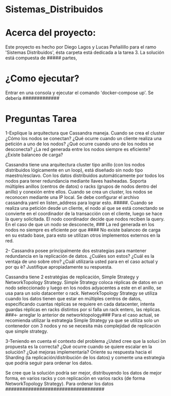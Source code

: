 # Sistemas_Distribuidos

# Acerca del proyecto:
Este proyecto es hecho por Diego Lagos y Lucas Peñailillo para el ramo 'Sistemas Distribuidos', ésta carpeta está dedicada a la tarea 3. La solución está compuesta de ##### partes, 

# ¿Como ejecutar?
Entrar en una consola y ejecutar el comando 'docker-compose up'. Se debería #############

# Preguntas Tarea
1-Explique la arquitectura que Cassandra maneja. Cuando se crea el cluster ¿Cómo los nodos se conectan? ¿Qué ocurre cuando un cliente realiza una petición a uno de los nodos? ¿Qué ocurre cuando uno de los nodos se desconecta? ¿La red generada entre los nodos siempre es eficiente? ¿Existe balanceo de carga?

Cassandra tiene una arquitectura cluster tipo anillo (con los nodos distribuidos lógicamente en un loop), está diseñado sin nodo tipo maestro/esclavo. Con los datos distribuidos automáticamente por todos los nodos para tener redundancia mediante llaves hasheadas. Soporta múltiples anillos (centros de datos) o racks (grupos de nodos dentro del anillo) y conexión entre ellos.
Cuando se crea un cluster, los nodos se reconocen mediante una IP local. Se debe configurar el archivo cassandra.yaml en listen_address para lograr esto. #####.
Cuando se realiza una petición desde un cliente, el nodo al que se está conectando se convierte en el coordinador de la transacción con el cliente, luego se hace la query solicitada. El nodo coordinador decide que nodos reciben la query.
En el caso de que un nodo se desconecte, ###
La red generada en los nodos no siempre es eficiente por que ####
No existe balanceo de carga en su estado base, para esto se utilizan otros implementos externos en la red.

2- Cassandra posee principalmente dos estrategias para mantener redundancia en la replicación de datos. ¿Cuáles son estos? ¿Cuál es la ventaja de uno sobre otro? ¿Cuál utilizaría usted para en el caso actual y por qu ́e? Justifique apropiadamente su respuesta.

Cassandra tiene 2 estratégias de replicación, Simple Strategy y NetworkTopology Strategy.
Simple Strategy coloca réplicas de datos en un nodo seleccionado y luego en los nodos adyacentes a este en el anillo, se usa para un solo datacenter o rack.
NetworkTopology Strategy se utiliza cuando los datos tienen que estar en múltiples centros de datos, específicando cuantas réplicas se requiere en cada datacenter, intenta guardas réplicas en racks distintos por si falla un rack entero, las réplicas. ###<- arreglar lo anterior de networktopology###
Para el caso actual, se recomienda utilizar la estrategia Simple Strategy ya que se utiliza solo un contenedor con 3 nodos y no se necesita más complejidad de replicación que simple strategy.

3-Teniendo en cuenta el contexto del problema ¿Usted cree que la soluci ́on propuesta es la correcta? ¿Qué ocurre cuando se quiere escalar en la solución? ¿Qué mejoras implementaría? Oriente su respuesta hacia el Sharding (la replicación/distribución de los datos) y comente una estrategia que podría seguir para ordenar los datos.

Se cree que la solución podría ser mejor, distribuyendo los datos de mejor forma, en varios racks y con replicación en varios racks (de forma NetworkTopology Strategy).
Para ordenar los datos ###################################